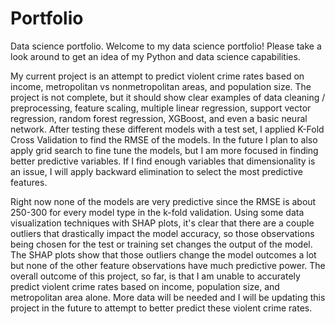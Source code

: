 # Portfolio
Data science portfolio.
Welcome to my data science portfolio! Please take a look around to get an idea of my Python and data science capabilities.

My current project is an attempt to predict violent crime rates based on income, metropolitan vs nonmetropolitan areas, and population size. The project is not complete, but it should show clear examples of data cleaning / preprocessing, feature scaling, multiple linear regression, support vector regression, random forest regression, XGBoost, and even a basic neural network. After testing these different models with a test set, I applied K-Fold Cross Validation to find the RMSE of the models. In the future I plan to also apply grid search to fine tune the models, but I am more focused in finding better predictive variables. If I find enough variables that dimensionality is an issue, I will apply backward elimination to select the most predictive features.

Right now none of the models are very predictive since the RMSE is about 250-300 for every model type in the k-fold validation. Using some data visualization techniques with SHAP plots, it's clear that there are a couple outliers that drastically impact the model accuracy, so those observations being chosen for the test or training set changes the output of the model. The SHAP plots show that those outliers change the model outcomes a lot but none of the other feature observations have much predictive power. The overall outcome of this project, so far, is that I am unable to accurately predict violent crime rates based on income, population size, and metropolitan area alone. More data will be needed and I will be updating this project in the future to attempt to better predict these violent crime rates.
